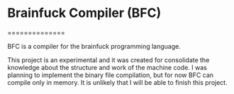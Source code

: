 # Brainfuck Compiler (BFC)
==============

BFC is a compiler for the brainfuck programming language.

This project is an experimental and it was created for consolidate the knowledge about the structure and work of the machine code. I was planning to implement the binary file compilation, but for now BFC can compile only in memory. It is unlikely that I will be able to finish this project.